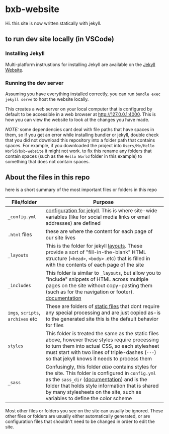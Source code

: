 # bxb-website

Hi. this site is now written statically with jekyll.




## to run dev site locally (in VSCode)

### Installing Jekyll
Multi-platform instrustions for installing Jekyll are available on the [Jekyll Website](https://jekyllrb.com/docs/installation/).

### Running the dev server
Assuming you have everything installed correctly, you can run `bundle exec jekyll serve` to host the website locally.

This creates a web server on your local computer that is configured by default to be accessible in a web browser at http://127.0.0.1:4000. This is how you can view the website to look at the changes you have made.


_NOTE:_ some dependencies cant deal with file paths that have spaces in them, so if you get an error while installing bundler or jekyll, double check that you did not download this repository into a folder path that contains spaces. For example, if you downloaded the project into `Users/Me/Hello World/bxb-website` it might not work. to fix this rename any folders that contain spaces (such as the `Hello World` folder in this example) to something that does not contain spaces.


## About the files in this repo
here is a short summary of the most important files or folders in this repo

|   File/folder |  Purpose  |
| ------------- | --------- |
| `_config.yml` | [configuration for jekyll](https://jekyllrb.com/docs/configuration/). This is where site-wide variables (like for social media links or email addresses) are defined |
| `.html` files      |  these are where the content for each page of our site lives |
| `_layouts` | This is the folder for jekyll [layouts](https://jekyllrb.com/docs/layouts/). These provide a sort of "fill-in-the-blank" HTML structure (`<head>`, `<body>` .etc) that is filled in with the contents of each page of the site |
| `_includes` | This folder is similar to `_layouts`, but allow you to "include" snippets of HTML across multiple pages on the site without copy-pasting them (such as for the navigation or footer). [documentation](https://jekyllrb.com/docs/includes/) |
| `imgs`, `scripts`, `archives` etc | These are folders of [static files](https://jekyllrb.com/docs/static-files/) that dont require any special processing and are just copied as-is to the generated site this is the default behavior for files  |
| `styles` | This folder is treated the same as the static files above, however these styles require processing to turn them into actual CSS, so each stylesheet must start with two lines of triple-dashes (`---`) so that jekyll knows it needs to process them |
| `_sass` | Confusingly, this folder _also_ contains styles for the site. This folder is configured in `config.yml` as the `sass_dir` ([documentation](https://jekyllrb.com/docs/assets/#sassscss)) and is the folder that holds style information that is shared by many stylesheets on the site, such as variables to define the color scheme |

Most other files or folders you see on the site can usually be ignored. These other files or folders are usually either automatically generated, or are configuration files that shouldn't need to be changed in order to edit the site.